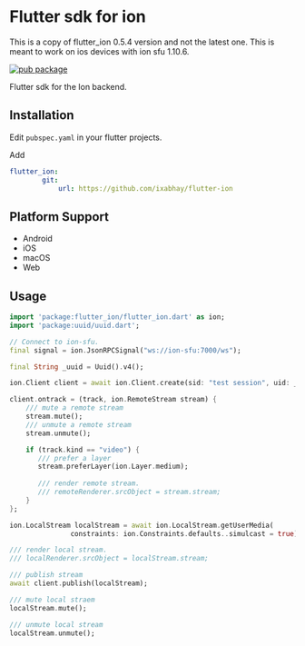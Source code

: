 # Flutter sdk for ion

This is a copy of flutter_ion 0.5.4 version and not the latest one.
This is meant to work on ios devices with ion sfu 1.10.6.

[![pub package](https://img.shields.io/pub/v/flutter_ion.svg)](https://pub.dartlang.org/packages/flutter_ion) 

Flutter sdk for the Ion backend.

## Installation

Edit `pubspec.yaml` in your flutter projects.

Add

```yml
flutter_ion:
        git: 
            url: https://github.com/ixabhay/flutter-ion
```

## Platform Support

* Android
* iOS
* macOS
* Web

## Usage

```dart
import 'package:flutter_ion/flutter_ion.dart' as ion;
import 'package:uuid/uuid.dart';

// Connect to ion-sfu.
final signal = ion.JsonRPCSignal("ws://ion-sfu:7000/ws");

final String _uuid = Uuid().v4();

ion.Client client = await ion.Client.create(sid: "test session", uid: _uuid, signal: signal);

client.ontrack = (track, ion.RemoteStream stream) {
    /// mute a remote stream
    stream.mute();
    /// unmute a remote stream
    stream.unmute();

    if (track.kind == "video") {
       /// prefer a layer
       stream.preferLayer(ion.Layer.medium);
       
       /// render remote stream.
       /// remoteRenderer.srcObject = stream.stream;
    }
};

ion.LocalStream localStream = await ion.LocalStream.getUserMedia(
               constraints: ion.Constraints.defaults..simulcast = true);

/// render local stream.
/// localRenderer.srcObject = localStream.stream;

/// publish stream
await client.publish(localStream);

/// mute local straem
localStream.mute();

/// unmute local stream
localStream.unmute();

```
